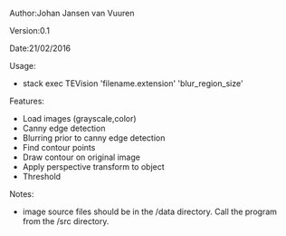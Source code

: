 Author:Johan Jansen van Vuuren

Version:0.1

Date:21/02/2016

Usage:
 - stack exec TEVision 'filename.extension' 'blur_region_size'

Features:
 - Load images (grayscale,color)
 - Canny edge detection
 - Blurring prior to canny edge detection
 - Find contour points
 - Draw contour on original image
 - Apply perspective transform to object
 - Threshold
 
Notes:
 - image source files should be in the /data directory.  Call the program from the /src directory.

 
